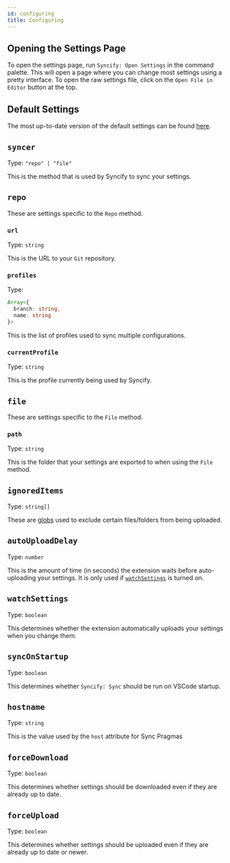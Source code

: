 ```yaml
---
id: configuring
title: Configuring
---
```


## Opening the Settings Page

To open the settings page, run `Syncify: Open Settings` in the command palette. This will open a page where you can change most settings using a pretty interface. To open the raw settings file, click on the `Open File in Editor` button at the top.

## Default Settings

The most up-to-date version of the default settings can be found [here][defaultsettings].

## `syncer`

Type: `"repo" | "file"`

This is the method that is used by Syncify to sync your settings.

## `repo`

These are settings specific to the `Repo` method.

### `url`

Type: `string`

This is the URL to your `Git` repository.

### `profiles`

Type:

```ts
Array<{
  branch: string,
  name: string
}>
```

This is the list of profiles used to sync multiple configurations.

### `currentProfile`

Type: `string`

This is the profile currently being used by Syncify.

## `file`

These are settings specific to the `File` method.

### `path`

Type: `string`

This is the folder that your settings are exported to when using the `File` method.

## `ignoredItems`

Type: `string[]`

These are [globs](https://en.wikipedia.org/wiki/Glob_%28programming%29) used to exclude certain files/folders from being uploaded.

## `autoUploadDelay`

Type: `number`

This is the amount of time (in seconds) the extension waits before auto-uploading your settings. It is only used if [`watchSettings`](#watch-settings) is turned on.

## `watchSettings`

Type: `boolean`

This determines whether the extension automatically uploads your settings when you change them.

## `syncOnStartup`

Type: `boolean`

This determines whether `Syncify: Sync` should be run on VSCode startup.

## `hostname`

Type: `string`

This is the value used by the `host` attribute for Sync Pragmas

## `forceDownload`

Type: `boolean`

This determines whether settings should be downloaded even if they are already up to date.

## `forceUpload`

Type: `boolean`

This determines whether settings should be uploaded even if they are already up to date or newer.

[defaultsettings]: https://github.com/arnohovhannisyan/vscode-syncify/blob/master/src/models/settings.ts
